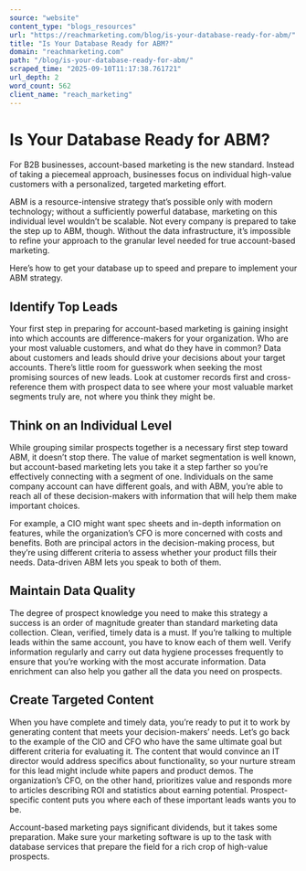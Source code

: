 ```yaml
---
source: "website"
content_type: "blogs_resources"
url: "https://reachmarketing.com/blog/is-your-database-ready-for-abm/"
title: "Is Your Database Ready for ABM?"
domain: "reachmarketing.com"
path: "/blog/is-your-database-ready-for-abm/"
scraped_time: "2025-09-10T11:17:38.761721"
url_depth: 2
word_count: 562
client_name: "reach_marketing"
---
```


# Is Your Database Ready for ABM?

For B2B businesses, account-based marketing is the new standard. Instead of taking a piecemeal approach, businesses focus on individual high-value customers with a personalized, targeted marketing effort.

ABM is a resource-intensive strategy that’s possible only with modern technology; without a sufficiently powerful database, marketing on this individual level wouldn’t be scalable. Not every company is prepared to take the step up to ABM, though. Without the data infrastructure, it’s impossible to refine your approach to the granular level needed for true account-based marketing.

Here’s how to get your database up to speed and prepare to implement your ABM strategy.

## Identify Top Leads

Your first step in preparing for account-based marketing is gaining insight into which accounts are difference-makers for your organization. Who are your most valuable customers, and what do they have in common? Data about customers and leads should drive your decisions about your target accounts. There’s little room for guesswork when seeking the most promising sources of new leads. Look at customer records first and cross-reference them with prospect data to see where your most valuable market segments truly are, not where you think they might be.

## Think on an Individual Level

While grouping similar prospects together is a necessary first step toward ABM, it doesn’t stop there. The value of market segmentation is well known, but account-based marketing lets you take it a step farther so you’re effectively connecting with a segment of one. Individuals on the same company account can have different goals, and with ABM, you’re able to reach all of these decision-makers with information that will help them make important choices.

For example, a CIO might want spec sheets and in-depth information on features, while the organization’s CFO is more concerned with costs and benefits. Both are principal actors in the decision-making process, but they’re using different criteria to assess whether your product fills their needs. Data-driven ABM lets you speak to both of them.

## Maintain Data Quality

The degree of prospect knowledge you need to make this strategy a success is an order of magnitude greater than standard marketing data collection. Clean, verified, timely data is a must. If you’re talking to multiple leads within the same account, you have to know each of them well. Verify information regularly and carry out data hygiene processes frequently to ensure that you’re working with the most accurate information. Data enrichment can also help you gather all the data you need on prospects.

## Create Targeted Content

When you have complete and timely data, you’re ready to put it to work by generating content that meets your decision-makers’ needs. Let’s go back to the example of the CIO and CFO who have the same ultimate goal but different criteria for evaluating it. The content that would convince an IT director would address specifics about functionality, so your nurture stream for this lead might include white papers and product demos. The organization’s CFO, on the other hand, prioritizes value and responds more to articles describing ROI and statistics about earning potential. Prospect-specific content puts you where each of these important leads wants you to be.

Account-based marketing pays significant dividends, but it takes some preparation. Make sure your marketing software is up to the task with database services that prepare the field for a rich crop of high-value prospects.